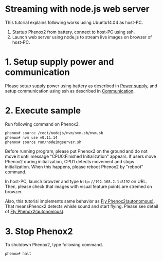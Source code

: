 # Streaming with node.js web serverThis tutorial explains following works using Ubuntu14.04 as host-PC.1. Startup Phenox2 from battery, connect to host-PC using ssh.  2. Launch web server using node.js to stream live images on browzer of host-PC.# 1. Setup supply power and communicationPlease setup supply power using battery as described in [Power supply](../start/power.md), and setup communication using ssh as described in [Communication](../start/com.md). # 2. Execute sample Run following command on Phenox2.```bashphenox# source /root/nodejs/nvm/nvm.sh/nvm.shphenox# nvm use v0.11.14phenox# source run/nodeimgserver.sh```Before running program, please put Phenox2 on the ground and do not move it until message "CPU0:Finished Initialization" appears. If users move Phenox2 during initialization, CPU1 detects movement and stops initialization. When this happens, please reboot Phenox2 by "reboot" command.  In host-PC, launch browzer and type `http://192.168.2.1:8192` on URL. Then, please check that images with visual feature points are stremed on browzer.  Also, this tutorial implements same behavior as [Fly Phenox2(autonomous)](./controll). That meansPhenox2 detects whisle sound and start flying. Please see detail of [Fly Phenox2(autonomous)](./controll).# 3. Stop Phenox2To shutdown Phenox2, type following command.```bashphenox# halt```